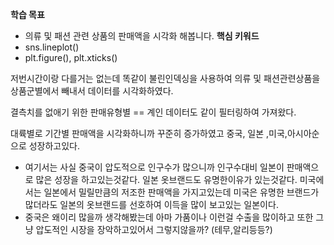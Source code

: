 
**학습 목표**  
- 의류 및 패션 관련 상품의 판매액을 시각화 해봅니다.
**핵심 키워드**
- sns.lineplot()
- plt.figure(), plt.xticks()

저번시간이랑 다를거는 없는데 똑같이 불린인덱싱을 사용하여 의류 및 패션관련상품을 상품군별에서 빼내서 데이터를 시각화하였다.

결측치를 없애기 위한 판매유형별 == 계인 데이터도 같이 필터링하여 가져왔다.

대륙별로 기간별 판매액을 시각화하니까 꾸준히 증가하였고 중국, 일본 ,미국,아시아순으로 성장하고있다.
- 여기서는 사실 중국이 압도적으로 인구수가 많으니까 인구수대비 일본이 판매액으로 많은 성장을 하고있는것같다. 일본 옷브랜드도 유명한이유가 있는것같다. 미국에서는 일본에서 밀릴만큼의 저조한 판매액을 가지고있는데 미국은 유명한 브랜드가 많더라도 일본의 옷브랜드를 선호하여 이득을 많이 보고있는 일본이다.
- 중국은 왜이리 많을까 생각해봤는데 아마 가품이나 이런걸 수출을 많이하고 또한 그냥 압도적인 시장을 장악하고있어서 그렇지않을까? (테무,알리등등?)

